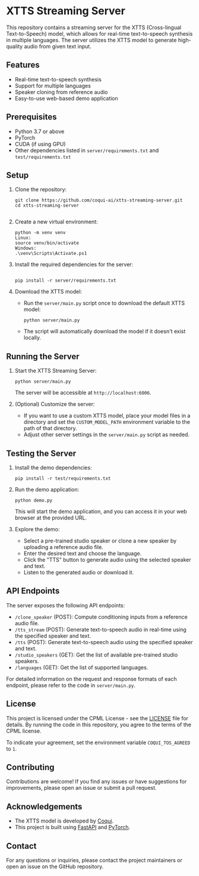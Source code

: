 # XTTS Streaming Server

This repository contains a streaming server for the XTTS (Cross-lingual Text-to-Speech) model, which allows for real-time text-to-speech synthesis in multiple languages. The server utilizes the XTTS model to generate high-quality audio from given text input.

## Features

- Real-time text-to-speech synthesis
- Support for multiple languages
- Speaker cloning from reference audio
- Easy-to-use web-based demo application

## Prerequisites

- Python 3.7 or above
- PyTorch
- CUDA (if using GPU)
- Other dependencies listed in `server/requirements.txt` and `test/requirements.txt`

## Setup

1. Clone the repository:
   ```
   git clone https://github.com/coqui-ai/xtts-streaming-server.git
   cd xtts-streaming-server


2. Create a new virtual environment:
   ```
   python -m venv venv
   Linux:
   source venv/bin/activate
   Windows:
   .\venv\Scripts\Activate.ps1
   ```

3. Install the required dependencies for the server:
   ```
 
   pip install -r server/requirements.txt
   ```

4. Download the XTTS model:
   - Run the `server/main.py` script once to download the default XTTS model:
     ```
     python server/main.py
     ```
   - The script will automatically download the model if it doesn't exist locally.

## Running the Server

1. Start the XTTS Streaming Server:
   ```
   python server/main.py
   ```
   The server will be accessible at `http://localhost:6006`.

2. (Optional) Customize the server:
   - If you want to use a custom XTTS model, place your model files in a directory and set the `CUSTOM_MODEL_PATH` environment variable to the path of that directory.
   - Adjust other server settings in the `server/main.py` script as needed.

## Testing the Server

1. Install the demo dependencies:
   ```
   pip install -r test/requirements.txt
   ```

2. Run the demo application:
   ```
   python demo.py
   ```
   This will start the demo application, and you can access it in your web browser at the provided URL.

3. Explore the demo:
   - Select a pre-trained studio speaker or clone a new speaker by uploading a reference audio file.
   - Enter the desired text and choose the language.
   - Click the "TTS" button to generate audio using the selected speaker and text.
   - Listen to the generated audio or download it.

## API Endpoints

The server exposes the following API endpoints:

- `/clone_speaker` (POST): Compute conditioning inputs from a reference audio file.
- `/tts_stream` (POST): Generate text-to-speech audio in real-time using the specified speaker and text.
- `/tts` (POST): Generate text-to-speech audio using the specified speaker and text.
- `/studio_speakers` (GET): Get the list of available pre-trained studio speakers.
- `/languages` (GET): Get the list of supported languages.

For detailed information on the request and response formats of each endpoint, please refer to the code in `server/main.py`.

## License

This project is licensed under the CPML License - see the [LICENSE](LICENSE) file for details. By running the code in this repository, you agree to the terms of the CPML license.

To indicate your agreement, set the environment variable `COQUI_TOS_AGREED` to `1`.

## Contributing

Contributions are welcome! If you find any issues or have suggestions for improvements, please open an issue or submit a pull request.

## Acknowledgements

- The XTTS model is developed by [Coqui](https://coqui.ai/).
- This project is built using [FastAPI](https://fastapi.tiangolo.com/) and [PyTorch](https://pytorch.org/).

## Contact

For any questions or inquiries, please contact the project maintainers or open an issue on the GitHub repository.